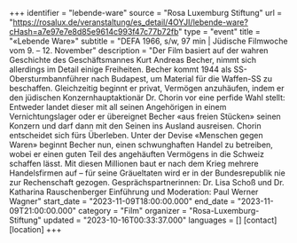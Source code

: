 +++
identifier = "lebende-ware"
source = "Rosa Luxemburg Stiftung"
url = "https://rosalux.de/veranstaltung/es_detail/4OYJI/lebende-ware?cHash=a7e97e7e8d85e9614c993f47c77b72fb"
type = "event"
title = "«Lebende Ware»"
subtitle = "DEFA 1966, s/w, 97 min | Jüdische Filmwoche  vom 9. – 12. November"
description = "Der Film basiert auf der wahren Geschichte des Geschäftsmannes Kurt Andreas Becher, nimmt sich allerdings im Detail einige Freiheiten. Becher kommt 1944 als SS-Obersturmbannführer nach Budapest, um Material für die Waffen-SS zu beschaffen. Gleichzeitig beginnt er privat, Vermögen anzuhäufen, indem er den jüdischen Konzernhauptaktionär Dr. Chorin vor eine perfide Wahl stellt: Entweder landet dieser mit all seinen Angehörigen in einem Vernichtungslager oder er übereignet Becher «aus freien Stücken» seinen Konzern und darf dann mit den Seinen ins Ausland ausreisen. Chorin entscheidet sich fürs Überleben. Unter der Devise «Menschen gegen Waren» beginnt Becher nun, einen schwunghaften Handel zu betreiben, wobei er einen guten Teil des angehäuften Vermögens in die Schweiz schaffen lässt. Mit diesen Millionen baut er nach dem Krieg mehrere Handelsfirmen auf – für seine Gräueltaten wird er in der Bundesrepublik nie zur Rechenschaft gezogen.
Gesprächspartnerinnen: Dr. Lisa Schoß und Dr. Katharina Rauschenberger
Einführung und Moderation: Paul Werner Wagner"
start_date = "2023-11-09T18:00:00.000"
end_date = "2023-11-09T21:00:00.000"
category = "Film"
organizer = "Rosa-Luxemburg-Stiftung"
updated = "2023-10-16T00:33:37.000"
languages = []
[contact]
[location]
+++